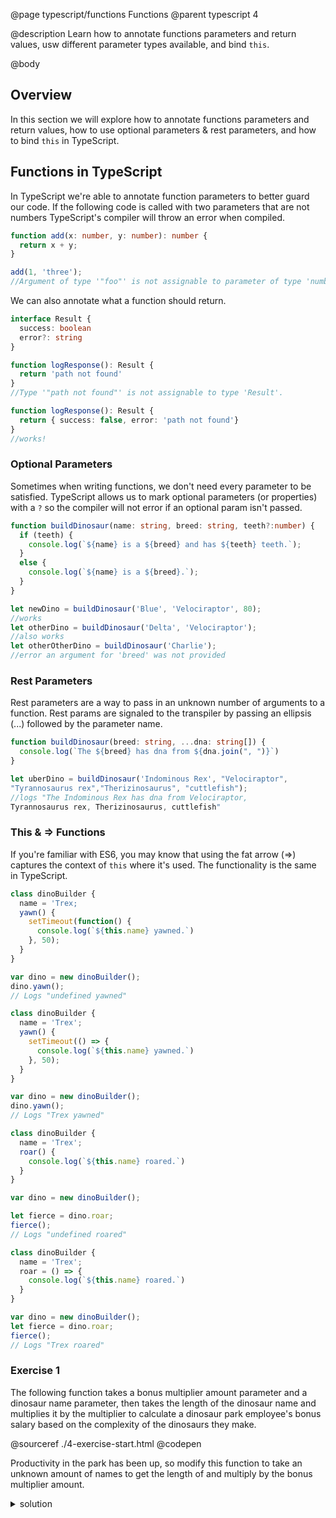 @page typescript/functions Functions
@parent typescript 4

@description Learn how to annotate functions parameters and return values, usw different parameter types available, and bind ``this``.

@body

## Overview

In this section we will explore how to annotate functions parameters and return values, how to use optional parameters & rest parameters, and how to bind ``this`` in TypeScript.  

## Functions in TypeScript

In TypeScript we're able to annotate function parameters to better guard our code. If the following code is called  with two parameters that are not numbers TypeScript's compiler will throw an error when compiled.

```typescript
function add(x: number, y: number): number {
  return x + y;
}

add(1, 'three');
//Argument of type '"foo"' is not assignable to parameter of type 'number'.
```

We can also annotate what a function should return.

```typescript
interface Result {
  success: boolean
  error?: string
}

function logResponse(): Result {
  return 'path not found'
}
//Type '"path not found"' is not assignable to type 'Result'.

function logResponse(): Result {
  return { success: false, error: 'path not found'}
}
//works!
```

### Optional Parameters

Sometimes when writing functions, we don't need every parameter to be satisfied. TypeScript allows us to mark optional parameters (or properties) with a ``?`` so the compiler will not error if an optional param isn't passed.

```typescript
function buildDinosaur(name: string, breed: string, teeth?:number) {
  if (teeth) {
    console.log(`${name} is a ${breed} and has ${teeth} teeth.`);
  }
  else {
    console.log(`${name} is a ${breed}.`);
  }
}

let newDino = buildDinosaur('Blue', 'Velociraptor', 80);
//works
let otherDino = buildDinosaur('Delta', 'Velociraptor');
//also works
let otherOtherDino = buildDinosaur('Charlie');
//error an argument for 'breed' was not provided
```

### Rest Parameters

Rest parameters are a way to pass in an unknown number of arguments to a function. Rest params are signaled to the transpiler by passing an ellipsis (...) followed by the parameter name.

```typescript
function buildDinosaur(breed: string, ...dna: string[]) {
  console.log(`The ${breed} has dna from ${dna.join(", ")}`)
}

let uberDino = buildDinosaur('Indominous Rex', "Velociraptor", 
"Tyrannosaurus rex","Therizinosaurus", "cuttlefish");
//logs "The Indominous Rex has dna from Velociraptor, 
Tyrannosaurus rex, Therizinosaurus, cuttlefish"
```

### This & => Functions

If you're familiar with ES6, you may know that using the fat arrow (=>) captures the context of ``this`` where it's used. The functionality is the same in TypeScript.

```typescript
class dinoBuilder {
  name = 'Trex;
  yawn() {
    setTimeout(function() {
      console.log(`${this.name} yawned.`)
    }, 50);
  }
}

var dino = new dinoBuilder();
dino.yawn();
// Logs "undefined yawned"
```

```typescript
class dinoBuilder {
  name = 'Trex';
  yawn() {
    setTimeout(() => {
      console.log(`${this.name} yawned.`)
    }, 50);
  }
}

var dino = new dinoBuilder();
dino.yawn();
// Logs "Trex yawned"
```

```typescript
class dinoBuilder {
  name = 'Trex';
  roar() {
    console.log(`${this.name} roared.`)
  }
}

var dino = new dinoBuilder();

let fierce = dino.roar;
fierce();
// Logs "undefined roared"
```

```typescript
class dinoBuilder {
  name = 'Trex';
  roar = () => {
    console.log(`${this.name} roared.`)
  }
}

var dino = new dinoBuilder();
let fierce = dino.roar;
fierce();
// Logs "Trex roared"
```

### Exercise 1

The following function takes a bonus multiplier amount parameter and a dinosaur name parameter, then takes the length of the dinosaur name and multiplies it by the multiplier to calculate a dinosaur park employee's bonus salary based on the complexity of the dinosaurs they make.  

@sourceref ./4-exercise-start.html
@codepen

Productivity in the park has been up, so modify this function to take an unknown amount of names to get the length of and multiply by the bonus multiplier amount.

<details>
<summary>solution</summary>

@sourceref ./4-exercise-solution.html
@codepen

</details>

